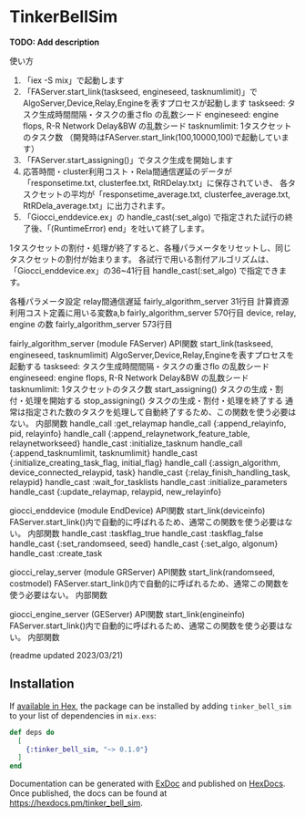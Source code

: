 # TinkerBellSim

**TODO: Add description**

使い方
1. 「iex -S mix」で起動します
2. 「FAServer.start_link(taskseed, engineseed, tasknumlimit)」でAlgoServer,Device,Relay,Engineを表すプロセスが起動します
  taskseed: タスク生成時間間隔・タスクの重さflo の乱数シード
  engineseed: engine flops, R-R Network Delay&BW の乱数シード
  tasknumlimit: 1タスクセットのタスク数
  （開発時はFAServer.start_link(100,10000,100)で起動しています）
3. 「FAServer.start_assigning()」でタスク生成を開始します
4. 応答時間・cluster利用コスト・Rela間通信遅延のデータが「responsetime.txt, clusterfee.txt, RtRDelay.txt」に保存されていき、
各タスクセットの平均が「responsetime_average.txt, clusterfee_average.txt, RtRDela_average.txt」に出力されます。
5. 「Giocci_enddevice.ex」の handle_cast(:set_algo) で指定された試行の終了後、「(RuntimeError) end」を吐いて終了します。

1タスクセットの割付・処理が終了すると、各種パラメータをリセットし、同じタスクセットの割付が始まります。
各試行で用いる割付アルゴリズムは、「Giocci_enddevice.ex」の36~41行目 handle_cast(:set_algo) で指定できます。

各種パラメータ設定
relay間通信遅延 fairly_algorithm_server 31行目
計算資源利用コスト定義に用いる変数a,b fairly_algorithm_server 570行目
device, relay, engine の数 fairly_algorithm_server 573行目

fairly_algorithm_server (module FAServer)
  API関数
    start_link(taskseed, engineseed, tasknumlimit)
      AlgoServer,Device,Relay,Engineを表すプロセスを起動する
      taskseed: タスク生成時間間隔・タスクの重さflo の乱数シード
      engineseed: engine flops, R-R Network Delay&BW の乱数シード
      tasknumlimit: 1タスクセットのタスク数
    start_assigning()
      タスクの生成・割付・処理を開始する
    stop_assigning()
      タスクの生成・割付・処理を終了する
      通常は指定された数のタスクを処理して自動終了するため、この関数を使う必要はない。
  内部関数
    handle_call :get_relaymap
    handle_call {:append_relayinfo, pid, relayinfo}
    handle_call {:append_relaynetwork_feature_table, relaynetworkseed}
    handle_cast :initialize_tasknum
    handle_call {:append_tasknumlimit, tasknumlimit}
    handle_cast {:initialize_creating_task_flag, initial_flag}
    handle_call {:assign_algorithm, device_connected_relaypid, task}
    handle_cast {:relay_finish_handling_task, relaypid}
    handle_cast :wait_for_tasklists
    handle_cast :initialize_parameters
    handle_cast {:update_relaymap, relaypid, new_relayinfo}

giocci_enddevice (module EndDevice)
  API関数
    start_link(deviceinfo)
      FAServer.start_link()内で自動的に呼ばれるため、通常この関数を使う必要はない。
  内部関数
    handle_cast :taskflag_true
    handle_cast :taskflag_false
    handle_cast {:set_randomseed, seed}
    handle_cast {:set_algo, algonum}
    handle_cast :create_task

giocci_relay_server (module GRServer)
  API関数
    start_link(randomseed, costmodel)
      FAServer.start_link()内で自動的に呼ばれるため、通常この関数を使う必要はない。
  内部関数

giocci_engine_server (GEServer)
  API関数
    start_link(engineinfo)
      FAServer.start_link()内で自動的に呼ばれるため、通常この関数を使う必要はない。
  内部関数


(readme updated 2023/03/21)

## Installation

If [available in Hex](https://hex.pm/docs/publish), the package can be installed
by adding `tinker_bell_sim` to your list of dependencies in `mix.exs`:

```elixir
def deps do
  [
    {:tinker_bell_sim, "~> 0.1.0"}
  ]
end
```

Documentation can be generated with [ExDoc](https://github.com/elixir-lang/ex_doc)
and published on [HexDocs](https://hexdocs.pm). Once published, the docs can
be found at <https://hexdocs.pm/tinker_bell_sim>.

